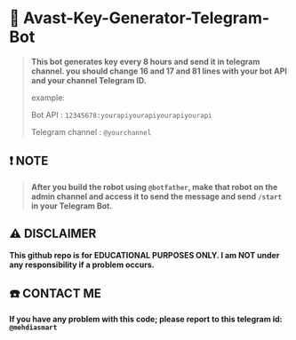 # 🔑 Avast-Key-Generator-Telegram-Bot
> **This bot generates key every 8 hours and send it in telegram channel.
> you should change 16 and 17 and 81 lines with your bot API and your channel Telegram ID.**
> 
> example:
> 
> Bot API : `12345678:yourapiyourapiyourapiyourapi`
> 
> Telegram channel : `@yourchannel`

## ❗️ NOTE
> **After you build the robot using `@botfather`, make that robot on the admin channel and access it to send the message and send `/start` in your Telegram Bot.**
## ⚠️ DISCLAIMER 
**This github repo is for EDUCATIONAL PURPOSES ONLY. I am NOT under any responsibility if a problem occurs.**
## ☎️ CONTACT ME
**If you have any problem with this code; please report to this telegram id: `@mehdiasmart`**
